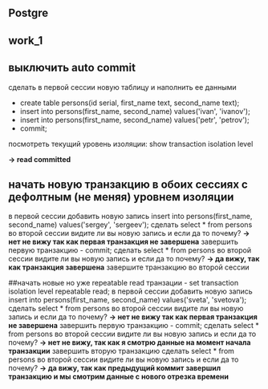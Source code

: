 ## Postgre
## work_1
## выключить auto commit
сделать в первой сессии новую таблицу и наполнить ее данными 
 * create table persons(id serial, first_name text, second_name text); 
 * insert into persons(first_name, second_name) values('ivan', 'ivanov'); 
 * insert into persons(first_name, second_name) values('petr', 'petrov'); 
 * commit;

посмотреть текущий уровень изоляции: show transaction isolation level

**-> read committed**

## начать новую транзакцию в обоих сессиях с дефолтным (не меняя) уровнем изоляции
в первой сессии добавить новую запись insert into persons(first_name, second_name) values('sergey', 'sergeev');
сделать select * from persons во второй сессии
видите ли вы новую запись и если да то почему?
**-> нет не вижу так как первая транзакция не завершена**
завершить первую транзакцию - commit;
сделать select * from persons во второй сессии
видите ли вы новую запись и если да то почему?
**-> да вижу, так как транзакция завершена**
завершите транзакцию во второй сессии

##начать новые но уже repeatable read транзации - set transaction isolation level repeatable read;
в первой сессии добавить новую запись insert into persons(first_name, second_name) values('sveta', 'svetova');
сделать select * from persons во второй сессии
видите ли вы новую запись и если да то почему?
**-> нет не вижу так как первая транзакция не завершена**
завершить первую транзакцию - commit;
сделать select * from persons во второй сессии
видите ли вы новую запись и если да то почему?
**-> нет не вижу, так как я смотрю данные на момент начала транзакции**
завершить вторую транзакцию
сделать select * from persons во второй сессии
видите ли вы новую запись и если да то почему?
**-> да вижу, так как предыдущий коммит завершил транзакцию и мы смотрим данные с нового отрезка времени**
